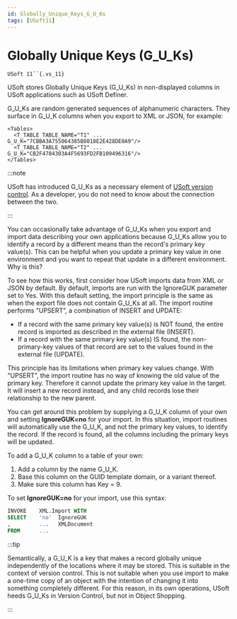 ```yaml
---
id: Globally_Unique_Keys_G_U_Ks
tags: [USoft11]
---
```

# Globally Unique Keys (G_U_Ks)

`USoft 11``{.vs_11}`

USoft stores Globally Unique Keys (G_U_Ks) in non-displayed columns in USoft applications such as USoft Definer.

G_U_Ks are random generated sequences of alphanumeric characters. They surface in G_U_K columns when you export to XML or JSON, for example:

```language-xml
<Tables>
  <T_TABLE TABLE_NAME="T1" ... G_U_K="7CBBA3A755064385B8018E2E428DE0A9"/>
  <T_TABLE TABLE_NAME="T2" ... G_U_K="CB2F4784303A4F5693FD2FB109496316"/>
</Tables>
```


:::note

USoft has introduced G_U_Ks as a necessary element of [USoft version control](/docs/Repositories/Version_control/Versioncontrolled_repositories.md). As a developer, you do not need to know about the connection between the two.

:::

You can occasionally take advantage of G_U_Ks when you export and import data describing your own applications because G_U_Ks allow you to identify a record by a different means than the record's primary key value(s). This can be helpful when you update a primary key value in one environment and you want to repeat that update in a different environment. Why is this?

To see how this works, first consider how USoft imports data from XML or JSON by default. By default, imports are run with the IgnoreGUK parameter set to Yes. With this default setting, the import principle is the same as when the export file does not contain G_U_Ks at all. The import routine performs "UPSERT”, a combination of INSERT and UPDATE:

- If a record with the same primary key value(s) is NOT found, the entire record is imported as described in the external file (INSERT).
- If a record with the same primary key value(s) IS found, the non-primary-key values of that record are set to the values found in the external file (UPDATE).

This principle has its limitations when primary key values change. With "UPSERT”, the import routine has no way of knowing the old value of the primary key. Therefore it cannot update the primary key value in the target. It will insert a new record instead, and any child records lose their relationship to the new parent.

You can get around this problem by supplying a G_U_K column of your own and setting **IgnoreGUK=no** for your import. In this situation, import routines will automatically use the G_U_K, and not the primary key values, to identify the record. If the record is found, all the columns including the primary keys will be updated.

To add a G_U_K column to a table of your own:

1. Add a column by the name G_U_K.
2. Base this column on the GUID template domain, or a variant thereof.
3. Make sure this column has Key = 9.

To set **IgnoreGUK=no** for your import, use this syntax:

```sql
INVOKE    XML.Import WITH
SELECT    'no'  IgnoreGUK
,         ...   XMLDocument
FROM      ...
```


:::tip

Semantically, a G_U_K is a key that makes a record globally unique independently of the locations where it may be stored. This is suitable in the context of version control. This is not suitable when you use import to make a one-time copy of an object with the intention of changing it into something completely different.
For this reason, in its own operations, USoft heeds G_U_Ks in Version Control, but not in Object Shopping.

:::

 